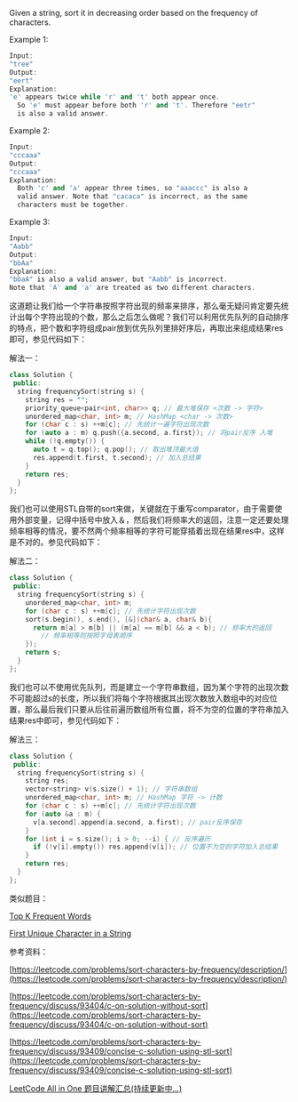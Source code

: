 Given a string, sort it in decreasing order based on the frequency of characters.

Example 1:

```cpp
Input:
"tree"
Output:
"eert"
Explanation:
'e' appears twice while 'r' and 't' both appear once.
  So 'e' must appear before both 'r' and 't'. Therefore "eetr"
  is also a valid answer.
```

Example 2:

```cpp
Input:
"cccaaa"
Output:
"cccaaa"
Explanation:
  Both 'c' and 'a' appear three times, so "aaaccc" is also a
  valid answer. Note that "cacaca" is incorrect, as the same
  characters must be together.
```

Example 3:

```cpp
Input:
"Aabb"
Output:
"bbAa"
Explanation:
"bbaA" is also a valid answer, but "Aabb" is incorrect.
Note that 'A' and 'a' are treated as two different characters.
```

这道题让我们给一个字符串按照字符出现的频率来排序，那么毫无疑问肯定要先统计出每个字符出现的个数，那么之后怎么做呢？我们可以利用优先队列的自动排序的特点，把个数和字符组成pair放到优先队列里排好序后，再取出来组成结果res即可，参见代码如下：

解法一：

```cpp
class Solution {
 public:
  string frequencySort(string s) {
    string res = "";
    priority_queue<pair<int, char>> q; // 最大堆保存 <次数 -> 字符>
    unordered_map<char, int> m; // HashMap <char -> 次数>
    for (char c : s) ++m[c]; // 先统计一遍字符出现次数
    for (auto a : m) q.push({a.second, a.first}); // 将pair反序 入堆
    while (!q.empty()) {
      auto t = q.top(); q.pop(); // 取出堆顶最大值
      res.append(t.first, t.second); // 加入总结果
    }
    return res;
  }
};
```

我们也可以使用STL自带的sort来做，关键就在于重写comparator，由于需要使用外部变量，记得中括号中放入＆，然后我们将频率大的返回，注意一定还要处理频率相等的情况，要不然两个频率相等的字符可能穿插着出现在结果res中，这样是不对的。参见代码如下：

解法二：

```cpp
class Solution {
 public:
  string frequencySort(string s) {
    unordered_map<char, int> m;
    for (char c : s) ++m[c]; // 先统计字符出现次数
    sort(s.begin(), s.end(), [&](char& a, char& b){
      return m[a] > m[b] || (m[a] == m[b] && a < b); // 频率大的返回
        // 频率相等则按照字母表顺序
    });
    return s;
  }
};
```

我们也可以不使用优先队列，而是建立一个字符串数组，因为某个字符的出现次数不可能超过s的长度，所以我们将每个字符根据其出现次数放入数组中的对应位置，那么最后我们只要从后往前遍历数组所有位置，将不为空的位置的字符串加入结果res中即可，参见代码如下：

解法三：

```cpp
class Solution {
 public:
  string frequencySort(string s) {
    string res;
    vector<string> v(s.size() + 1); // 字符串数组
    unordered_map<char, int> m; // HashMap 字符 -> 计数
    for (char c : s) ++m[c]; // 先统计字符出现次数
    for (auto &a : m) {
      v[a.second].append(a.second, a.first); // pair反序保存
    }
    for (int i = s.size(); i > 0; --i) { // 反序遍历
      if (!v[i].empty()) res.append(v[i]); // 位置不为空的字符加入总结果
    }
    return res;
  }
};
```

类似题目：

[Top K Frequent Words](http://www.cnblogs.com/grandyang/p/7689927.html)

[First Unique Character in a String](http://www.cnblogs.com/grandyang/p/5802109.html)

参考资料：

[https://leetcode.com/problems/sort-characters-by-frequency/description/](https://leetcode.com/problems/sort-characters-by-frequency/description/)

[https://leetcode.com/problems/sort-characters-by-frequency/discuss/93404/c-on-solution-without-sort](https://leetcode.com/problems/sort-characters-by-frequency/discuss/93404/c-on-solution-without-sort)

[https://leetcode.com/problems/sort-characters-by-frequency/discuss/93409/concise-c-solution-using-stl-sort](https://leetcode.com/problems/sort-characters-by-frequency/discuss/93409/concise-c-solution-using-stl-sort)

[LeetCode All in One 题目讲解汇总(持续更新中...)](http://www.cnblogs.com/grandyang/p/4606334.html)